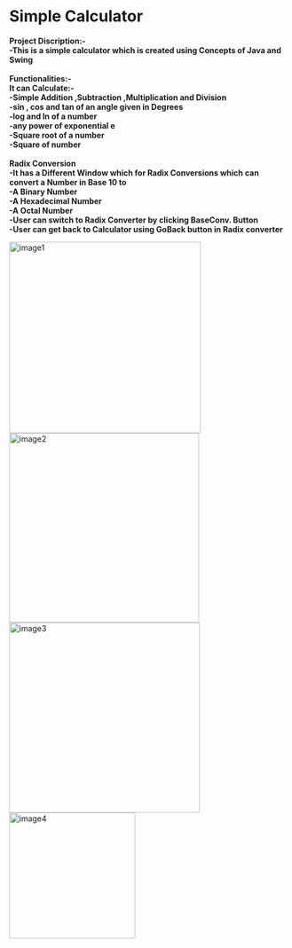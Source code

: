 # Simple Calculator 
**Project Discription:-**  
**-This is a simple calculator which is created using Concepts of Java and Swing**   
<br/>
**Functionalities:-**   
     **It can Calculate:-**    
     **-Simple Addition ,Subtraction ,Multiplication and Division**  
     **-sin , cos and tan of an angle given in Degrees**  
     **-log and ln of a number**  
     **-any power of exponential e**  
     **-Square root of  a number**  
     **-Square of number**
      <br/>  
**Radix Conversion**        
     **-It has a Different Window which for Radix Conversions which can convert a Number in Base 10 to**  
     **-A Binary Number**  
     **-A Hexadecimal Number**  
     **-A Octal Number**  
     **-User can switch to Radix Converter by clicking BaseConv. Button**  
     **-User can get back to Calculator using GoBack button in Radix converter**  
 
 
 <img width="345" alt="image1" src="https://user-images.githubusercontent.com/70425988/119215337-b5320580-baea-11eb-916f-40a86d6a496e.png">   <img width="342" alt="image2" src="https://user-images.githubusercontent.com/70425988/119215341-b82cf600-baea-11eb-8b9c-0d18bcd0c4f4.png">
<img width="343" alt="image3" src="https://user-images.githubusercontent.com/70425988/119215345-ba8f5000-baea-11eb-8a29-1702256795b1.png">     <img width="227" alt="image4" src="https://user-images.githubusercontent.com/70425988/119215350-bd8a4080-baea-11eb-89c2-f30b60fddf5a.png">
